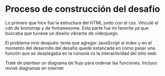 <h1>Proceso de construcción del desafío</h1>
<p>Lo primero que hice fue la estructura del HTML junto con el css. Vinculé el cdn de bootstrap y de fontawesome. Esta parte fue mi favorita ya que buscaba que tuviese un diseño vibrante de videojuego.</p>
<p>El problema vino después: tenía que agregar JavaScript al index y en el momento del desarrollo del desafío quedé estancada en cómo pasar una función que se desplegaba en la consola vs la interactividad del sitio web.</p>
<p>Traté de plantear un diagrama de flujo para ordenar las funciones. Incluso revisé diagramas en internet</p>
<im
